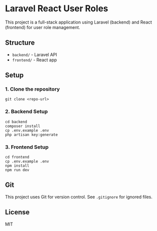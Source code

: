# Laravel React User Roles

This project is a full-stack application using Laravel (backend) and React (frontend) for user role management.

## Structure
- `backend/` - Laravel API
- `frontend/` - React app

## Setup

### 1. Clone the repository
```
git clone <repo-url>
```

### 2. Backend Setup
```
cd backend
composer install
cp .env.example .env
php artisan key:generate
```

### 3. Frontend Setup
```
cd frontend
cp .env.example .env
npm install
npm run dev
```

## Git
This project uses Git for version control. See `.gitignore` for ignored files.

## License
MIT
